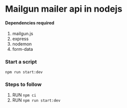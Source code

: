 # Mailgun mailer api in nodejs
#### Dependencies required
1. mailgun.js
2. express
3. nodemon
4. form-data

### Start a script
```npm run start:dev```

### Steps to follow
1. RUN ```npm ci```
2. RUN ```npm run start:dev```
